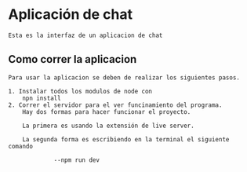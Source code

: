 # Aplicación de chat

    Esta es la interfaz de un aplicacion de chat

## Como correr la aplicacion

    Para usar la aplicacion se deben de realizar los siguientes pasos.

    1. Instalar todos los modulos de node con
        npn install
    2. Correr el servidor para el ver funcinamiento del programa.
        Hay dos formas para hacer funcionar el proyecto.

        La primera es usando la extensión de live server.

        La segunda forma es escribiendo en la terminal el siguiente comando

                 --npm run dev

